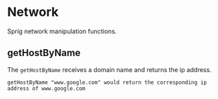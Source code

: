 # Network

Sprig network manipulation functions.

## getHostByName

The `getHostByName` receives a domain name and returns the ip address.

```
getHostByName "www.google.com" would return the corresponding ip address of www.google.com
```
